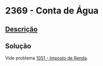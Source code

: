 # 2369 - Conta de Água

## [Descrição](https://www.beecrowd.com.br/judge/pt/problems/view/2369)

## Solução

Vide problema [1051 - Imposto de Renda](../../iniciante/1051/README.md).